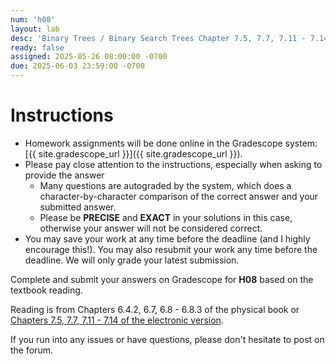 ```yaml
---
num: 'h08'
layout: lab
desc: 'Binary Trees / Binary Search Trees Chapter 7.5, 7.7, 7.11 - 7.14'
ready: false
assigned: 2025-05-26 08:00:00 -0700
due: 2025-06-03 23:59:00 -0700
---
```


# Instructions

- Homework assignments will be done online in the Gradescope system: [{{ site.gradescope_url }}]({{ site.gradescope_url }}).
- Please pay close attention to the instructions, especially when asking to provide the answer
  - Many questions are autograded by the system, which does a character-by-character comparison of the correct answer and your submitted answer.
  - Please be **PRECISE** and **EXACT** in your solutions in this case, otherwise your answer will not be considered correct.
- You may save your work at any time before the deadline (and I highly encourage this!). You may also resubmit your work any time before the deadline. We will only grade your latest submission.

Complete and submit your answers on Gradescope for **H08** based on the textbook reading.

Reading is from Chapters 6.4.2, 6.7, 6.8 - 6.8.3 of the physical book or [Chapters 7.5, 7.7, 7.11 - 7.14 of the electronic version](https://runestone.academy/ns/books/published/pythonds/index.html).

If you run into any issues or have questions, please don't hesitate to post on the forum.
